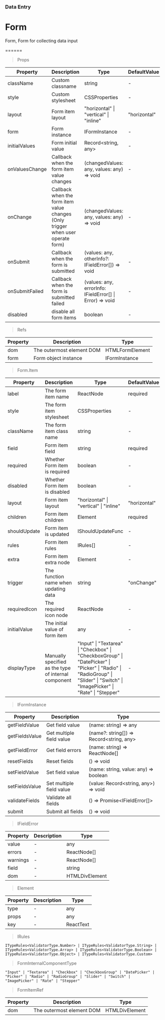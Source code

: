 ### Data Entry

# Form

Form, Form for collecting data input

======

> Props

|Property|Description|Type|DefaultValue|
|----------|-------------|------|------|
|className|Custom classname|string|-|
|style|Custom stylesheet|CSSProperties|-|
|layout|Form item layout|"horizontal" \| "vertical" \| "inline"|"horizontal"|
|form|Form instance|IFormInstance|-|
|initialValues|Form initial value|Record\<string, any\>|-|
|onValuesChange|Callback when the form item value changes|(changedValues: any, values: any) =\> void|-|
|onChange|Callback when the form item value changes (Only trigger when user operate form)|(changedValues: any, values: any) =\> void|-|
|onSubmit|Callback when the form is submitted|(values: any, otherInfo?: IFieldError\[\]) =\> void|-|
|onSubmitFailed|Callback when the form is submitted failed|(values: any, errorInfo: IFieldError\[\] \| Error) =\> void|-|
|disabled|disable all form items|boolean|-|

> Refs

|Property|Description|Type|
|----------|-------------|------|
|dom|The outermost element DOM|HTMLFormElement|
|form|Form object instance|IFormInstance|

> Form.Item

|Property|Description|Type|DefaultValue|
|----------|-------------|------|------|
|label|The form item name|ReactNode|required|
|style|The form item stylesheet|CSSProperties|-|
|className|The form item class name|string|-|
|field|Form item field|string|required|
|required|Whether Form item is required|boolean|-|
|disabled|Whether Form item is disabled|boolean|-|
|layout|Form item layout|"horizontal" \| "vertical" \| "inline"|"horizontal"|
|children|Form item children|Element|required|
|shouldUpdate|Form item is updated|IShouldUpdateFunc|-|
|rules|Form item rules|IRules\[\]|-|
|extra|Form item extra node|Element|-|
|trigger|The function name when updating data|string|"onChange"|
|requiredIcon|The required icon node|ReactNode|-|
|initialValue|The initial value of form item|any|-|
|displayType|Manually specified as the type of internal component|"Input" \| "Textarea" \| "Checkbox" \| "CheckboxGroup" \| "DatePicker" \| "Picker" \| "Radio" \| "RadioGroup" \| "Slider" \| "Switch" \| "ImagePicker" \| "Rate" \| "Stepper"|-|

> IFormInstance

|Property|Description|Type|
|----------|-------------|------|
|getFieldValue|Get field value|(name: string) =\> any|
|getFieldsValue|Get multiple field value|(name?: string\[\]) =\> Record\<string, any\>|
|getFieldError|Get field errors|(name: string) =\> ReactNode\[\]|
|resetFields|Reset fields|() =\> void|
|setFieldValue|Set field value|(name: string, value: any) =\> boolean|
|setFieldsValue|Set multiple field value|(value: Record\<string, any\>) =\> void|
|validateFields|Validate all fields|() =\> Promise\<IFieldError\[\]\>|
|submit|Submit all fields|() =\> void|

> IFieldError

|Property|Description|Type|
|----------|-------------|------|
|value|-|any|
|errors|-|ReactNode\[\]|
|warnings|-|ReactNode\[\]|
|field|-|string|
|dom|-|HTMLDivElement|

> Element

|Property|Description|Type|
|----------|-------------|------|
|type|-|any|
|props|-|any|
|key|-|ReactText|

> IRules

```
ITypeRules<ValidatorType.Number> | ITypeRules<ValidatorType.String> | ITypeRules<ValidatorType.Array> | ITypeRules<ValidatorType.Boolean> | ITypeRules<ValidatorType.Object> | ITypeRules<ValidatorType.Custom>
```

> FormInternalComponentType

```
"Input" | "Textarea" | "Checkbox" | "CheckboxGroup" | "DatePicker" | "Picker" | "Radio" | "RadioGroup" | "Slider" | "Switch" | "ImagePicker" | "Rate" | "Stepper"
```

> FormItemRef

|Property|Description|Type|
|----------|-------------|------|
|dom|The outermost element DOM|HTMLDivElement|
